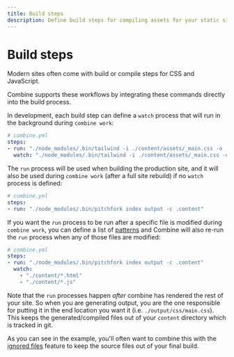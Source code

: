 ```yaml
---
title: Build steps
description: Define build steps for compiling assets for your static site.
---
```


# Build steps

Modern sites often come with build or compile steps for CSS and JavaScript.

Combine supports these workflows by integrating these commands directly into the build process.

In development, each build step can define a `watch` process that will run in the background during `combine work`:

```yaml
# combine.yml
steps:
- run: "./node_modules/.bin/tailwind -i ./content/assets/_main.css -o ./output/assets/main.css"
  watch: "./node_modules/.bin/tailwind -i ./content/assets/_main.css -o ./output/assets/main.css --watch"
```

The `run` process will be used when building the production site,
and it will also be used during `combine work` (after a full site rebuild) if no `watch` process is defined:

```yaml
# combine.yml
steps:
- run: "./node_modules/.bin/pitchfork index output -c .content"
```

If you want the `run` process to be run after a specific file is modified during `combine work`,
you can define a list of [patterns](https://docs.python.org/3/library/fnmatch.html) and Combine will also re-run the `run` process when any of those files are modified:

```yaml
# combine.yml
steps:
- run: "./node_modules/.bin/pitchfork index output -c .content"
  watch:
    - "./content/*.html"
    - "./content/*.js"
```

Note that the `run` processes happen *after* combine has rendered the rest of your site.
So when you are generating output,
you are the one responsible for putting it in the end location you want it (i.e. `./output/css/main.css`).
This keeps the generated/compiled files out of your `content` directory which is tracked in git.

As you can see in the example,
you'll often want to combine this with the [ignored files](/ignore/) feature to keep the source files out of your final build.
